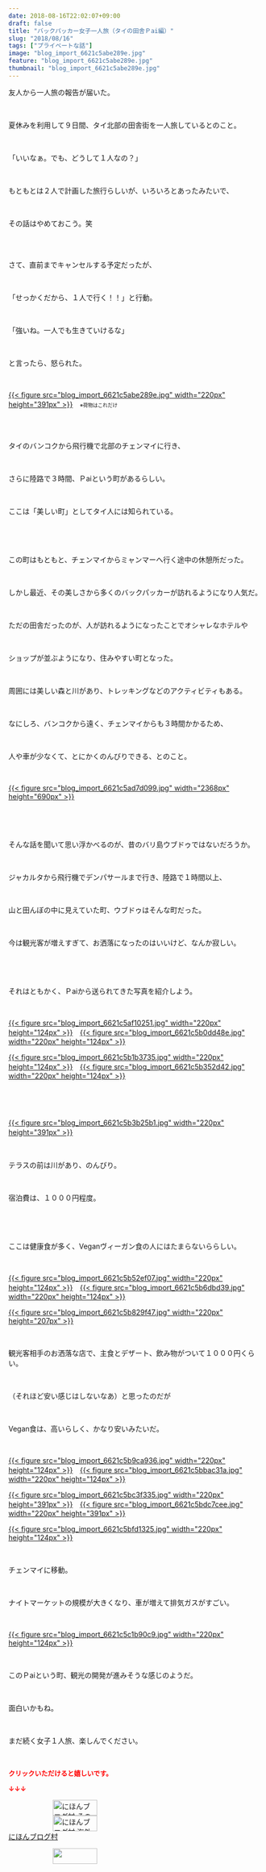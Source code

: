 ```yaml
---
date: 2018-08-16T22:02:07+09:00
draft: false
title: "バックパッカー女子一人旅（タイの田舎Ｐai編）"
slug: "2018/08/16"
tags: ["プライベートな話"]
image: "blog_import_6621c5abe289e.jpg"
feature: "blog_import_6621c5abe289e.jpg"
thumbnail: "blog_import_6621c5abe289e.jpg"
---
```

<p>友人から一人旅の報告が届いた。</p><p> </p><p>夏休みを利用して９日間、タイ北部の田舎街を一人旅しているとのこと。</p><p> </p><p>「いいなぁ。でも、どうして１人なの？」</p><p> </p><p>もともとは２人で計画した旅行らしいが、いろいろとあったみたいで、</p><p> </p><p>その話はやめておこう。笑</p><p> </p><p><br/>さて、直前までキャンセルする予定だったが、</p><p> </p><p>「せっかくだから、１人で行く！！」と行動。</p><p> </p><p>「強いね。一人でも生きていけるな」</p><p> </p><p>と言ったら、怒られた。</p><p> </p><p><a href="blog_import_6621c5abe289e.jpg">{{< figure src="blog_import_6621c5abe289e.jpg" width="220px" height="391px" >}}</a>　<span style="font-size: 0.7em;">※荷物はこれだけ</span></p><p> </p><p><br/>タイのバンコクから飛行機で北部のチェンマイに行き、</p><p> </p><p>さらに陸路で３時間、Ｐaiという町があるらしい。</p><p> </p><p>ここは「美しい町」としてタイ人には知られている。</p><p> </p><p> </p><p>この町はもともと、チェンマイからミャンマーへ行く途中の休憩所だった。</p><p> </p><p>しかし最近、その美しさから多くのバックパッカーが訪れるようになり人気だ。</p><p> </p><p>ただの田舎だったのが、人が訪れるようになったことでオシャレなホテルや</p><p> </p><p>ショップが並ぶようになり、住みやすい町となった。</p><p> </p><p>周囲には美しい森と川があり、トレッキングなどのアクティビティもある。</p><p> </p><p>なにしろ、バンコクから遠く、チェンマイからも３時間かかるため、</p><p> </p><p>人や車が少なくて、とにかくのんびりできる、とのこと。</p><p> </p><p><a href="blog_import_6621c5ad7d099.jpg">{{< figure src="blog_import_6621c5ad7d099.jpg" width="2368px" height="690px" >}}</a></p><p> </p><p> </p><p>そんな話を聞いて思い浮かべるのが、昔のバリ島ウブドゥではないだろうか。</p><p> </p><p>ジャカルタから飛行機でデンパサールまで行き、陸路で１時間以上、</p><p> </p><p>山と田んぼの中に見えていた町、ウブドゥはそんな町だった。</p><p> </p><p>今は観光客が増えすぎて、お洒落になったのはいいけど、なんか寂しい。</p><p> </p><p> </p><p>それはともかく、Ｐaiから送られてきた写真を紹介しよう。</p><p> </p><p><a href="blog_import_6621c5af10251.jpg">{{< figure src="blog_import_6621c5af10251.jpg" width="220px" height="124px" >}}</a>　<a href="blog_import_6621c5b0dd48e.jpg">{{< figure src="blog_import_6621c5b0dd48e.jpg" width="220px" height="124px" >}}</a></p><p><a href="blog_import_6621c5b1b3735.jpg">{{< figure src="blog_import_6621c5b1b3735.jpg" width="220px" height="124px" >}}</a>　<a href="blog_import_6621c5b352d42.jpg">{{< figure src="blog_import_6621c5b352d42.jpg" width="220px" height="124px" >}}</a></p><p> </p><p> </p><p><a href="blog_import_6621c5b3b25b1.jpg">{{< figure src="blog_import_6621c5b3b25b1.jpg" width="220px" height="391px" >}}</a>　</p><p> </p><p>テラスの前は川があり、のんびり。</p><p> </p><p>宿泊費は、１０００円程度。</p><p> </p><p> </p><p>ここは健康食が多く、Veganヴィーガン食の人にはたまらないららしい。</p><p> </p><p><a href="blog_import_6621c5b52ef07.jpg">{{< figure src="blog_import_6621c5b52ef07.jpg" width="220px" height="124px" >}}</a>　<a href="blog_import_6621c5b6dbd39.jpg">{{< figure src="blog_import_6621c5b6dbd39.jpg" width="220px" height="124px" >}}</a></p><p><a href="blog_import_6621c5b829f47.jpg">{{< figure src="blog_import_6621c5b829f47.jpg" width="220px" height="207px" >}}</a></p><p> </p><p>観光客相手のお洒落な店で、主食とデザート、飲み物がついて１０００円くらい。</p><p> </p><p>（それほど安い感じはしないなあ）と思ったのだが</p><p> </p><p>Vegan食は、高いらしく、かなり安いみたいだ。</p><p> </p><p><a href="blog_import_6621c5b9ca936.jpg">{{< figure src="blog_import_6621c5b9ca936.jpg" width="220px" height="124px" >}}</a>　<a href="blog_import_6621c5bbac31a.jpg">{{< figure src="blog_import_6621c5bbac31a.jpg" width="220px" height="124px" >}}</a></p><p><a href="blog_import_6621c5bc3f335.jpg">{{< figure src="blog_import_6621c5bc3f335.jpg" width="220px" height="391px" >}}</a>　<a href="blog_import_6621c5bdc7cee.jpg">{{< figure src="blog_import_6621c5bdc7cee.jpg" width="220px" height="391px" >}}</a></p><p><a href="blog_import_6621c5bfd1325.jpg">{{< figure src="blog_import_6621c5bfd1325.jpg" width="220px" height="124px" >}}</a></p><p> </p><p>チェンマイに移動。</p><p> </p><p>ナイトマーケットの規模が大きくなり、車が増えて排気ガスがすごい。</p><p> </p><p><a href="blog_import_6621c5c1b90c9.jpg">{{< figure src="blog_import_6621c5c1b90c9.jpg" width="220px" height="124px" >}}</a></p><p> </p><p>このＰaiという町、観光の開発が進みそうな感じのようだ。</p><p> </p><p>面白いかもね。</p><p> </p><p>まだ続く女子１人旅、楽しんでください。</p><p> </p><p><font color="#ff0000" size="2"><strong>クリックいただけると嬉しいです。</strong></font></p><p><font color="#ff0000" size="2"><strong>↓↓↓</strong></font></p><p><a href="ranking.html?p_cid=01260127" id="&amp;blogmura_banner" target="_blank"><img alt="にほんブログ村 その他生活ブログ 不動産投資へ" border="0" height="31" src="data:image/svg+xml;charset=utf-8,%3Csvg%20xmlns%3D%22http%3A%2F%2Fwww.w3.org%2F2000%2Fsvg%22%20title%3D%22Placeholder%20for%20Images%22%20role%3D%22presentation%22%20viewBox%3D%220%200%2088%2031%22%20%2F%3E" width="88" data-src="https://img-proxy.blog-video.jp/images?url=http%3A%2F%2Flife.blogmura.com%2Fhudousantoushi%2Fimg%2Fhudousantoushi88_31.gif" style="aspect-ratio: auto 88 / 31;"/><noscript><img alt="にほんブログ村 その他生活ブログ 不動産投資へ" border="0" height="31" src="https://img-proxy.blog-video.jp/images?url=http%3A%2F%2Flife.blogmura.com%2Fhudousantoushi%2Fimg%2Fhudousantoushi88_31.gif" width="88"></noscript></a><br/><a href="ranking.html?p_cid=01260127" target="_blank"><img alt="にほんブログ村 海外生活ブログ バリ島情報へ" border="0" height="31" src="data:image/svg+xml;charset=utf-8,%3Csvg%20xmlns%3D%22http%3A%2F%2Fwww.w3.org%2F2000%2Fsvg%22%20title%3D%22Placeholder%20for%20Images%22%20role%3D%22presentation%22%20viewBox%3D%220%200%2088%2031%22%20%2F%3E" width="88" data-src="https://img-proxy.blog-video.jp/images?url=http%3A%2F%2Foverseas.blogmura.com%2Fbali%2Fimg%2Fbali88_31.gif" style="aspect-ratio: auto 88 / 31;"/><noscript><img alt="にほんブログ村 海外生活ブログ バリ島情報へ" border="0" height="31" src="https://img-proxy.blog-video.jp/images?url=http%3A%2F%2Foverseas.blogmura.com%2Fbali%2Fimg%2Fbali88_31.gif" width="88"></noscript></a><br/><a href="ranking.html?p_cid=01260127" target="_blank">にほんブログ村</a></p><p><a href="link.php?1804582" title="人気ブログランキングへ"><img border="0" height="31" src="data:image/svg+xml;charset=utf-8,%3Csvg%20xmlns%3D%22http%3A%2F%2Fwww.w3.org%2F2000%2Fsvg%22%20title%3D%22Placeholder%20for%20Images%22%20role%3D%22presentation%22%20viewBox%3D%220%200%2088%2031%22%20%2F%3E" width="88" data-src="https://blog.with2.net/img/banner/banner_22.gif" style="aspect-ratio: auto 88 / 31;"/><noscript><img border="0" height="31" src="https://blog.with2.net/img/banner/banner_22.gif" width="88"></noscript></a></p><p> </p>


